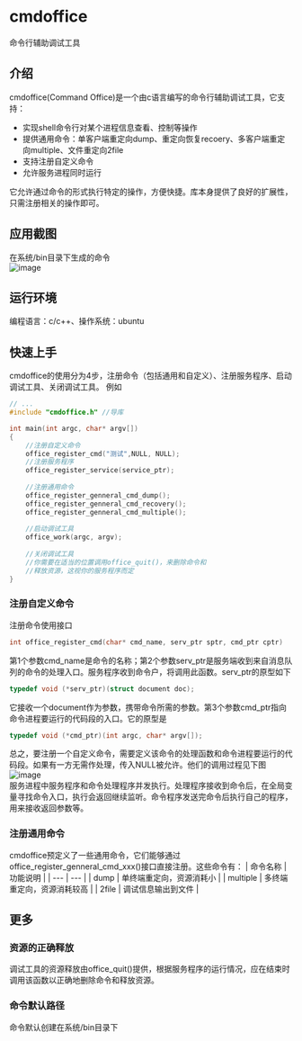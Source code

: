 # cmdoffice
命令行辅助调试工具

## 介绍
cmdoffice(Command Office)是一个由c语言编写的命令行辅助调试工具，它支持：
+ 实现shell命令行对某个进程信息查看、控制等操作
+ 提供通用命令：单客户端重定向dump、重定向恢复recoery、多客户端重定向multiple、文件重定向2file
+ 支持注册自定义命令
+ 允许服务进程同时运行

它允许通过命令的形式执行特定的操作，方便快捷。库本身提供了良好的扩展性，只需注册相关的操作即可。
## 应用截图
在系统/bin目录下生成的命令<br>
![image](https://user-images.githubusercontent.com/48158080/181439230-aea1bf94-3a0b-468b-9ee2-ad3a389d6295.png)


## 运行环境
编程语言：c/c++、操作系统：ubuntu

## 快速上手
cmdoffice的使用分为4步，注册命令（包括通用和自定义）、注册服务程序、启动调试工具、关闭调试工具。
例如
``` c
// ... 
#include "cmdoffice.h" //导库

int main(int argc, char* argv[])
{
    //注册自定义命令
    office_register_cmd("测试",NULL, NULL);
    //注册服务程序
    office_register_service(service_ptr);
    
    //注册通用命令
    office_register_genneral_cmd_dump();
    office_register_genneral_cmd_recovery();
    office_register_genneral_cmd_multiple();
    
    //启动调试工具
    office_work(argc, argv);
    
    //关闭调试工具
    //你需要在适当的位置调用office_quit()，来删除命令和
    //释放资源，这视你的服务程序而定 
}
```
### 注册自定义命令
注册命令使用接口
``` c
int office_register_cmd(char* cmd_name, serv_ptr sptr, cmd_ptr cptr)
```
第1个参数cmd_name是命令的名称；第2个参数serv_ptr是服务端收到来自消息队列的命令的处理入口。服务程序收到命令户，将调用此函数。serv_ptr的原型如下
``` c
typedef void (*serv_ptr)(struct document doc);
```
它接收一个document作为参数，携带命令所需的参数。第3个参数cmd_ptr指向命令进程要运行的代码段的入口。它的原型是

``` c
typedef void (*cmd_ptr)(int argc, char* argv[]);
``` 
总之，要注册一个自定义命令，需要定义该命令的处理函数和命令进程要运行的代码段。如果有一方无需作处理，传入NULL被允许。他们的调用过程见下图<br>
![image](https://user-images.githubusercontent.com/48158080/181438340-47260e38-c9fe-4d68-a6e5-d7c5f6bbb1e9.png)
<br>服务进程中服务程序和命令处理程序并发执行。处理程序接收到命令后，在全局变量寻找命令入口，执行会返回继续监听。命令程序发送完命令后执行自己的程序，用来接收返回参数等。

### 注册通用命令
cmdoffice预定义了一些通用命令，它们能够通过office_register_genneral_cmd_xxx()接口直接注册。这些命令有：
| 命令名称 | 功能说明 |
| --- | --- |
| dump |  单终端重定向，资源消耗小   |
| multiple | 多终端重定向，资源消耗较高  |
| 2file | 调试信息输出到文件 |

## 更多
### 资源的正确释放
调试工具的资源释放由office_quit()提供，根据服务程序的运行情况，应在结束时调用该函数以正确地删除命令和释放资源。
### 命令默认路径
命令默认创建在系统/bin目录下

